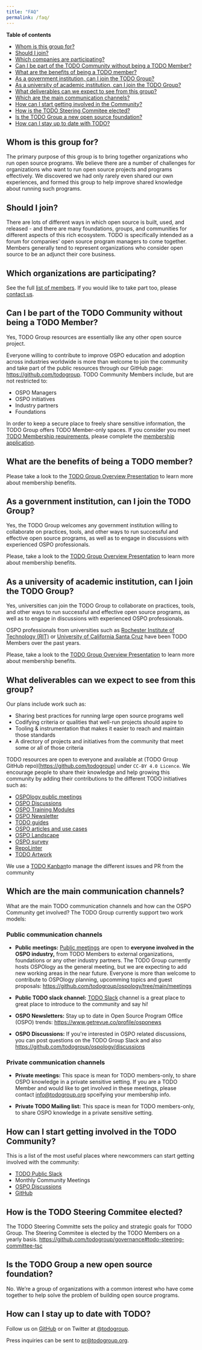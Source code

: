 ```yaml
---
title: "FAQ"
permalink: /faq/
---
```


**Table of contents**

- [Whom is this group for?](#whom-is-this-group-for)
- [Should I join?](#should-i-join)
- [Which companies are participating?](#which-companies-are-participating)
- [Can I be part of the TODO Community without being a TODO Member?](#can-i-be-part-of-the-todo-community-without-being-a-todo-member)
- [What are the benefits of being a TODO member?](#what-are-the-benefits-of-being-a-todo-member?)
- [As a government institution, can I join the TODO Group?](#as-a-government-institution-can-i-join-the-todo-group)
- [As a university of academic institution, can I join the TODO Group?](#as-a-university-of-academic-institution-can-i-join-the-todo-group)
- [What deliverables can we expect to see from this group?](#what-deliverables-can-we-expect-to-see-from-this-group)
- [Which are the main communication channels?](#which-are-the-main-communication-channels)
- [How can I start getting involved in the Community?](#how-can-i-start-getting-involved-in-the-community)
- [How is the TODO Steering Commitee elected?](#how-is-the-todo-steering-commitee-elected)
- [Is the TODO Group a new open source foundation?](#is-the-todo-group-a-new-open-source-foundation)
- [How can I stay up to date with TODO?](#how-can-i-stay-up-to-date-with-todo)


## Whom is this group for?

The primary purpose of this group is to bring together organizations who run open
source programs. We believe there are a number of challenges for organizations who
want to run open source projects and programs effectively. We discovered we had
only rarely even shared our own experiences, and formed this group to help
improve shared knowledge about running such programs.

## Should I join?

There are lots of different ways in which open source is built, used, and
released - and there are many foundations, groups, and communities for different
aspects of this rich ecosystem. TODO is specifically intended as a forum for
companies' open source program managers to come together. Members generally tend
to represent organizations who consider open source to be an adjunct their core
business.

## Which organizations are participating?

See the full [list of members](/members). If you would like to take part too,
please [contact us](/join).

## Can I be part of the TODO Community without being a TODO Member?

Yes, TODO Group resources are essentially like any other open source project.

Everyone willing to contribute to improve OSPO education and adoption across industries worldwide is more than welcome to join the community and take part of the public resources through our GitHub page: https://github.com/todogroup. TODO Community Members include, but are not restricted to:

* OSPO Managers
* OSPO initiatives
* Industry partners 
* Foundations

In order to keep a secure place to freely share sensitive information, the TODO Group offers TODO Member-only spaces. If you consider you meet [TODO Membership requirements](https://todogroup.org/join/), please complete the [membership application](https://joinnow.todogroup.org/).

## What are the benefits of being a TODO member?

Please take a look to the [TODO Group Overview Presentation](https://docs.google.com/presentation/d/1p4dhx0Dg8fZDO8yzp7nWC2r5WHyVH-jjSQM59lkKLdo/edit?usp=sharing) to learn more about membership benefits.

## As a government institution, can I join the TODO Group?

Yes, the TODO Group welcomes any government institution willing to collaborate on practices, tools, and other ways to run successful and effective open source programs, as well as to engage in discussions with experienced OSPO professionals.

Please, take a look to the [TODO Group Overview Presentation](https://docs.google.com/presentation/d/1p4dhx0Dg8fZDO8yzp7nWC2r5WHyVH-jjSQM59lkKLdo/edit?usp=sharing) to learn more about membership benefits.


## As a university of academic institution, can I join the TODO Group?

Yes, universities can join the TODO Group to collaborate on practices, tools, and other ways to run successful and effective open source programs, as well as to engage in discussions with experienced OSPO professionals.

OSPO professionals from universities such as [Rochester Institute of Technology (RIT)](https://www.rit.edu/research/open) or [University of California Santa Cruz](cross.ucsc.edu) have been TODO Members over the past years.

Please, take a look to the [TODO Group Overview Presentation](https://docs.google.com/presentation/d/1p4dhx0Dg8fZDO8yzp7nWC2r5WHyVH-jjSQM59lkKLdo/edit?usp=sharing) to learn more about membership benefits.

## What deliverables can we expect to see from this group?

Our plans include work such as:

* Sharing best practices for running large open source programs well
* Codifying criteria or qualities that well-run projects should aspire to
* Tooling & instrumentation that makes it easier to reach and maintain those standards
* A directory of projects and initiatives from the community that meet some or all of those criteria

TODO resources are open to everyone and available at (TODO Group GitHub repo)[https://github.com/todogroup] under `CC-BY 4.0 Licence`. We encourage people to share their knowledge and help growing this community by adding their contributions to the different TODO initiatives such as:

* [OSPOlogy public meetings](https://github.com/todogroup/ospology/tree/main/meetings)
* [OSPO Discussions](https://github.com/todogroup/ospology/discussions)
* [OSPO Training Modules](https://github.com/todogroup/ospo101)
* [OSPO Newsletter](https://github.com/todogroup/ospology/tree/main/newsletter)
* [TODO guides](https://github.com/todogroup/todogroup.org/tree/main/content/en/guides)
* [OSPO articles and use cases](https://github.com/todogroup/todogroup.org/tree/main/content/en/blog)
* [OSPO Landscape](https://github.com/todogroup/ospolandscape)
* [OSPO survey](https://github.com/todogroup/osposurvey)
* [RepoLinter](https://github.com/todogroup/repolinter)
* [TODO Artwork](https://github.com/todogroup/artwork)

We use a [TODO Kanban](https://github.com/todogroup/todogroup.org/projects/1)to manage the different issues and PR from the community


## Which are the main communication channels?

What are the main TODO communication channels and how can the OSPO Community get involved? The TODO Group currently support two work models:

### Public communication channels

* **Public meetings:** [Public meetings](https://community.linuxfoundation.org/todo-group/) are open to **everyone involved in the OSPO industry,** from TODO Members to external organizations, foundations or any other industry partners. The TODO Group currently hosts OSPOlogy as the general meeting, but we are expecting to add new working areas in the near future. Everyone is more than welcome to contribute to OSPOlogy planning, upcomming topics and guest proposals: https://github.com/todogroup/ospology/tree/main/meetings

* **Public TODO slack channel:** [TODO Slack](https://slack.todogroup.org/) channel is a great place to great place to introduce to the community and say hi!

* **OSPO Newsletters:** Stay up to date in Open Source Program Office (OSPO) trends: https://www.getrevue.co/profile/osponews

* **OSPO Discussions:** If you're interested in OSPO related discussions, you can post questions on the TODO Group Slack and also https://github.com/todogroup/ospology/discussions


### Private communication channels

* **Private meetings:** This space is mean for TODO members-only, to share OSPO knowledge in a private sensitive setting. If you are a TODO Member and would like to get involved in these meetings, please contact info@todogroup.org spceifying your membership info.

* **Private TODO Mailing list:** This space is mean for TODO members-only, to share OSPO knowledge in a private sensitive setting.

## How can I start getting involved in the TODO Community?

This is a list of the most useful places where newcommers can start getting involved with the community:

* [TODO Public Slack](https://slack.todogroup.org/) 
* Monthly Community Meetings
* [OSPO Discussions](https://github.com/todogroup/ospology/discussions)
* [GitHub](https://github.com/todogroup)

## How is the TODO Steering Commitee elected?

The TODO Steering Committe sets the policy and strategic goals for TODO Group. The Steering Commitee is elected by the TODO Members on a yearly basis.
https://github.com/todogroup/governance#todo-steering-committee-tsc

## Is the TODO Group a new open source foundation?

No. We’re a group of organizations with a common interest who have come together to help solve the problem of building open source programs.

## How can I stay up to date with TODO?

Follow us on [GitHub](https://github.com/todogroup) or on Twitter at [@todogroup](https://twitter.com/todogroup). 

Press inquiries can be sent to <pr@todogroup.org>. 
